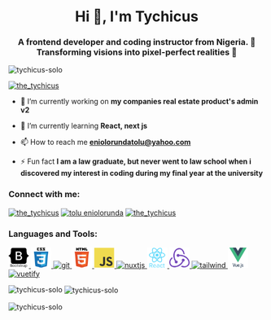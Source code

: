 <h1 align="center">Hi 👋, I'm Tychicus</h1>
<h3 align="center">A frontend developer and coding instructor from Nigeria. 🚀 Transforming visions into pixel-perfect realities 🎯</h3>

<p align="left"> <img src="https://komarev.com/ghpvc/?username=tychicus-solo&label=Profile%20views&color=0e75b6&style=flat" alt="tychicus-solo" /> </p>

<p align="left"> <a href="https://twitter.com/the_tychicus" target="blank"><img src="https://img.shields.io/twitter/follow/the_tychicus?logo=twitter&style=for-the-badge" alt="the_tychicus" /></a> </p>

- 🔭 I’m currently working on **my companies real estate product's admin v2**

- 🌱 I’m currently learning **React, next js**

- 📫 How to reach me **eniolorundatolu@yahoo.com**

- ⚡ Fun fact **I am a law graduate, but never went to law school when i discovered my interest in coding during my final year at the university**

<h3 align="left">Connect with me:</h3>
<p align="left">
<a href="https://twitter.com/the_tychicus" target="blank"><img align="center" src="https://raw.githubusercontent.com/rahuldkjain/github-profile-readme-generator/master/src/images/icons/Social/twitter.svg" alt="the_tychicus" height="30" width="40" /></a>
<a href="https://linkedin.com/in/tolu eniolorunda" target="blank"><img align="center" src="https://raw.githubusercontent.com/rahuldkjain/github-profile-readme-generator/master/src/images/icons/Social/linked-in-alt.svg" alt="tolu eniolorunda" height="30" width="40" /></a>
<a href="https://instagram.com/the_tychicus" target="blank"><img align="center" src="https://raw.githubusercontent.com/rahuldkjain/github-profile-readme-generator/master/src/images/icons/Social/instagram.svg" alt="the_tychicus" height="30" width="40" /></a>
</p>

<h3 align="left">Languages and Tools:</h3>
<p align="left"> <a href="https://getbootstrap.com" target="_blank" rel="noreferrer"> <img src="https://raw.githubusercontent.com/devicons/devicon/master/icons/bootstrap/bootstrap-plain-wordmark.svg" alt="bootstrap" width="40" height="40"/> </a> <a href="https://www.w3schools.com/css/" target="_blank" rel="noreferrer"> <img src="https://raw.githubusercontent.com/devicons/devicon/master/icons/css3/css3-original-wordmark.svg" alt="css3" width="40" height="40"/> </a> <a href="https://git-scm.com/" target="_blank" rel="noreferrer"> <img src="https://www.vectorlogo.zone/logos/git-scm/git-scm-icon.svg" alt="git" width="40" height="40"/> </a> <a href="https://www.w3.org/html/" target="_blank" rel="noreferrer"> <img src="https://raw.githubusercontent.com/devicons/devicon/master/icons/html5/html5-original-wordmark.svg" alt="html5" width="40" height="40"/> </a> <a href="https://developer.mozilla.org/en-US/docs/Web/JavaScript" target="_blank" rel="noreferrer"> <img src="https://raw.githubusercontent.com/devicons/devicon/master/icons/javascript/javascript-original.svg" alt="javascript" width="40" height="40"/> </a> <a href="https://nuxtjs.org/" target="_blank" rel="noreferrer"> <img src="https://www.vectorlogo.zone/logos/nuxtjs/nuxtjs-icon.svg" alt="nuxtjs" width="40" height="40"/> </a> <a href="https://reactjs.org/" target="_blank" rel="noreferrer"> <img src="https://raw.githubusercontent.com/devicons/devicon/master/icons/react/react-original-wordmark.svg" alt="react" width="40" height="40"/> </a> <a href="https://redux.js.org" target="_blank" rel="noreferrer"> <img src="https://raw.githubusercontent.com/devicons/devicon/master/icons/redux/redux-original.svg" alt="redux" width="40" height="40"/> </a> <a href="https://tailwindcss.com/" target="_blank" rel="noreferrer"> <img src="https://www.vectorlogo.zone/logos/tailwindcss/tailwindcss-icon.svg" alt="tailwind" width="40" height="40"/> </a> <a href="https://vuejs.org/" target="_blank" rel="noreferrer"> <img src="https://raw.githubusercontent.com/devicons/devicon/master/icons/vuejs/vuejs-original-wordmark.svg" alt="vuejs" width="40" height="40"/> </a> <a href="https://vuetifyjs.com/en/" target="_blank" rel="noreferrer"> <img src="https://bestofjs.org/logos/vuetify.svg" alt="vuetify" width="40" height="40"/> </a> </p>

<p><img align="left" src="https://github-readme-stats.vercel.app/api/top-langs?username=tychicus-solo&show_icons=true&locale=en&layout=compact" alt="tychicus-solo" /></p>

<p>&nbsp;<img align="center" src="https://github-readme-stats.vercel.app/api?username=tychicus-solo&show_icons=true&locale=en" alt="tychicus-solo" /></p>

<p><img align="center" src="https://github-readme-streak-stats.herokuapp.com/?user=tychicus-solo&" alt="tychicus-solo" /></p>

